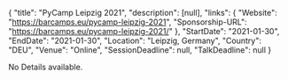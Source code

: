 {
  "title": "PyCamp Leipzig 2021",
  "description": [null],
  "links": {
    "Website": "https://barcamps.eu/pycamp-leipzig-2021",
    "Sponsorship-URL": "https://barcamps.eu/pycamp-leipzig-2021/"
  },
  "StartDate": "2021-01-30",
  "EndDate": "2021-01-30",
  "Location": "Leipzig, Germany",
  "Country": "DEU",
  "Venue": "Online",
  "SessionDeadline": null,
  "TalkDeadline": null
}

<!-- Generated by csv2md.R – do not edit by hand -->

No Details available.